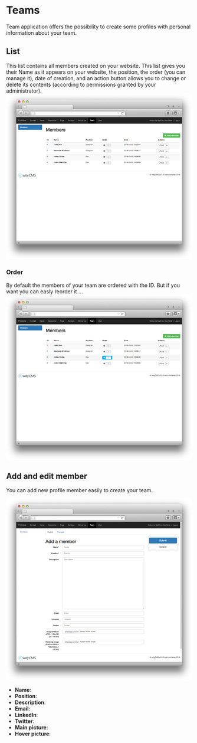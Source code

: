 # Teams

Team application offers the possibility to create some profiles with personal information about your team. 

## List

This list contains all members created on your website. This list gives you their Name as it appears on your website, the position, the order (you can manage it), date of creation, and an action button allows you to change or delete its contents (according to permissions granted by your administrator).
![](team-01.png)
### Order

By default the members of your team are ordered with the ID. But if you want you can easly reorder it ...
![](team-03.png)

## Add and edit member

You can add new profile member easily to create your team.

![](team-02.png)

* **Name**:
* **Position**:
* **Description**:
* **Email**:
* **LinkedIn**:
* **Twitter**:
* **Main picture**:
* **Hover picture**:
 

 

